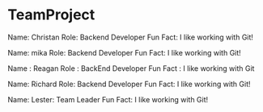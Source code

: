 # TeamProject

Name: Christan Role: Backend Developer Fun Fact: I like working with Git!

Name: mika Role: Backend Developer Fun Fact: I like working with Git!

Name : Reagan Role : BackEnd Developer Fun Fact : I like working with Git

Name: Richard Role: Backend Developer Fun Fact: I like working with Git!

Name: Lester: Team Leader Fun Fact: I like working with Git!
